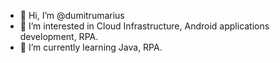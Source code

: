 - 👋 Hi, I’m @dumitrumarius
- 👀 I’m interested in Cloud Infrastructure, Android applications development, RPA.
- 🌱 I’m currently learning Java, RPA.
<!--- 💞️ I’m looking to collaborate on ...
- 📫 How to reach me ... --->

<!---
dumitrumarius/dumitrumarius is a ✨ special ✨ repository because its `README.md` (this file) appears on your GitHub profile.
You can click the Preview link to take a look at your changes.
--->
